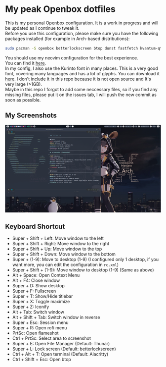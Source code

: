 # My peak Openbox dotfiles
This is my personal Openbox configuration. It is a work in progress and will be updated as I continue to tweak it.  
Before you use this configuration, please make sure you have the following packages installed (for example in Arch-based distributions):
```bash
sudo pacman -S openbox betterlockscreen btop dunst fastfetch kvantum-qt5 obmenu-generator rofi thunar tint2 xfce4-power-manager flameshot nitrogen nm-applet picom perl-gtk3 alsa-utils brightnessctl wireless_tools xclip xsettingsd xss-lock thunar-archive-plugin thunar-volman gsimplecal pavucontrol polkit-gnome nvim neovide power-profiles-daemon upower alacritty python rhythmbox bluez bluez-utils
```
You should use my neovim configuration for the best experience.  
You can find it [here](https://github.com/nhktmdzhg/nvim).  
In my config, I also use the Kurinto font in many places. This is a very good font, covering many languages and has a lot of glyphs. You can download it [here](https://www.kurinto.com/download.htm). I don't include it in this repo because it is not open source and It's very large (>1GB).  
Maybe in this repo I forgot to add some neccessary files, so if you find any missing files, please put it on the issues tab, I will push the new commit as soon as possible.
## My Screenshots
![Screenshot 1](meo/screenshot.png)
## Keyboard Shortcut
- Super + Shift + Left: Move window to the left
- Super + Shift + Right: Move window to the right
- Super + Shift + Up: Move window to the top
- Super + Shift + Down: Move window to the bottom
- Super + (1-9): Move to desktop (1-9) (I configured only 1 desktop, if you want more, you can edit the configuration in `rc.xml`)
- Super + Shift + (1-9): Move window to desktop (1-9) (Same as above)
- Alt + Space: Open Context Menu
- Alt + F4: Close window
- Super + D: Show desktop
- Super + F: Fullscreen
- Super + T: Show/Hide titlebar
- Super + X: Toggle maximize
- Super + Z: Iconify
- Alt + Tab: Switch window
- Alt + Shift + Tab: Switch window in reverse
- Super + Esc: Session menu
- Super + R: Open rofi menu
- PrtSc: Open flameshot
- Ctrl + PrtSc: Select area to screenshot
- Super + E: Open File Manager (Default: Thunar)
- Super + L: Lock screen (Default: betterlockscreen)
- Ctrl + Alt + T: Open terminal (Default: Alacritty)
- Ctrl + Shift + Esc: Open btop

